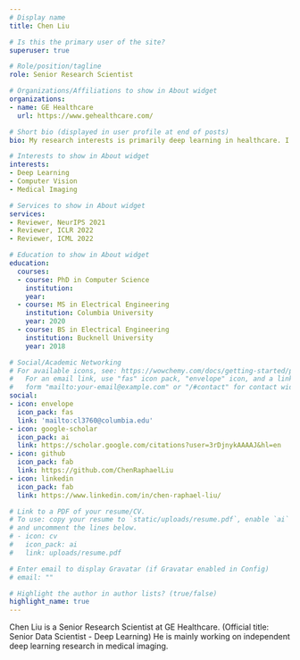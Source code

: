 ```yaml
---
# Display name
title: Chen Liu

# Is this the primary user of the site?
superuser: true

# Role/position/tagline
role: Senior Research Scientist

# Organizations/Affiliations to show in About widget
organizations:
- name: GE Healthcare
  url: https://www.gehealthcare.com/

# Short bio (displayed in user profile at end of posts)
bio: My research interests is primarily deep learning in healthcare. I am more towards the methodology side than the application side.

# Interests to show in About widget
interests:
- Deep Learning
- Computer Vision
- Medical Imaging

# Services to show in About widget
services:
- Reviewer, NeurIPS 2021
- Reviewer, ICLR 2022
- Reviewer, ICML 2022

# Education to show in About widget
education:
  courses:
  - course: PhD in Computer Science
    institution: 
    year: 
  - course: MS in Electrical Engineering
    institution: Columbia University
    year: 2020
  - course: BS in Electrical Engineering
    institution: Bucknell University
    year: 2018

# Social/Academic Networking
# For available icons, see: https://wowchemy.com/docs/getting-started/page-builder/#icons
#   For an email link, use "fas" icon pack, "envelope" icon, and a link in the
#   form "mailto:your-email@example.com" or "/#contact" for contact widget.
social:
- icon: envelope
  icon_pack: fas
  link: 'mailto:cl3760@columbia.edu'
- icon: google-scholar
  icon_pack: ai
  link: https://scholar.google.com/citations?user=3rDjnykAAAAJ&hl=en
- icon: github
  icon_pack: fab
  link: https://github.com/ChenRaphaelLiu
- icon: linkedin
  icon_pack: fab
  link: https://www.linkedin.com/in/chen-raphael-liu/

# Link to a PDF of your resume/CV.
# To use: copy your resume to `static/uploads/resume.pdf`, enable `ai` icons in `params.toml`, 
# and uncomment the lines below.
# - icon: cv
#   icon_pack: ai
#   link: uploads/resume.pdf

# Enter email to display Gravatar (if Gravatar enabled in Config)
# email: ""

# Highlight the author in author lists? (true/false)
highlight_name: true
---
```


Chen Liu is a Senior Research Scientist at GE Healthcare.
(Official title: Senior Data Scientist - Deep Learning)
He is mainly working on independent deep learning research in medical imaging.

<!-- {{< icon name="download" pack="fas" >}} Download my {{< staticref "uploads/demo_resume.pdf" "newtab" >}}resumé{{< /staticref >}}. -->
